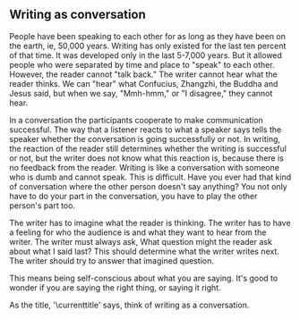 ## Writing as conversation

People have been speaking to each other for as long as they have been on the earth, ie, 50,000 years. Writing has only existed for the last ten percent of that time. It was developed only in the last 5-7,000 years. But it allowed people who were separated by time and place to "speak" to each other. However, the reader cannot "talk back." The writer cannot hear what the reader thinks. We can "hear" what Confucius, Zhangzhi, the Buddha and Jesus said, but when we say, "Mmh-hmm," or "I disagree," they cannot hear.

In a conversation the participants cooperate to make communication successful. The way that a listener reacts to what a speaker says tells the speaker whether the conversation is going successfully or not. In writing, the reaction of the reader still determines whether the writing is successful or not, but the writer does not know what this reaction is, because there is no feedback from the reader. Writing is like a conversation with someone who is dumb and cannot speak. This is difficult. Have you ever had that kind of conversation where the other person doesn't say anything? You not only have to do your part in the conversation, you have to play the other person's part too.

The writer has to imagine what the reader is thinking. The writer has to have a feeling for who the audience is and what they want to hear from the writer. The writer must always ask, What question might the reader ask about what I said last? This should determine what the writer writes next. The writer should try to answer that imagined question.

This means being self-conscious about what you are saying. It's good to wonder if you are saying the right thing, or saying it right.

As the title, '\currenttitle' says, think of writing as a conversation.
